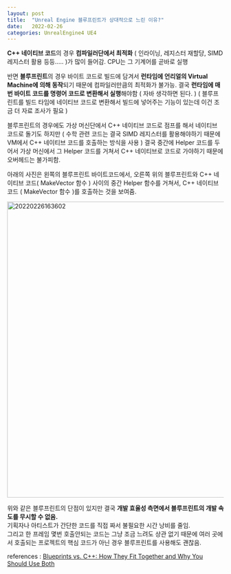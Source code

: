 ```yaml
---
layout: post
title:  "Unreal Engine 블루프린트가 상대적으로 느린 이유?"
date:   2022-02-26
categories: UnrealEngine4 UE4
---
```


**C++ 네이티브 코드**의 경우 **컴파일러단에서 최적화** ( 인라이닝, 레지스터 재할당, SIMD 레지스터 활용 등등..... )가 많이 들어감. CPU는 그 기계어를 곧바로 실행          

반면 **블루프린트**의 경우 바이트 코드로 빌드에 담겨서 **런타임에 언리얼의 Virtual Machine에 의해 동작**되기 때문에 컴파일러만큼의 최적화가 불가능. 결국 **런타임에 매번 바이트 코드를 명령어 코드로 변환해서 실행**해야함 ( 자바 생각하면 된다. ) ( 블루프린트를 빌드 타임에 네이티브 코드로 변환해서 빌드에 넣어주는 기능이 있는데 이건 조금 더 자료 조사가 필요 )                   

블루프린트의 경우에도 가상 머신단에서 C++ 네이티브 코드로 점프를 해서 네이티브 코드로 돌기도 하지만 ( 수학 관련 코드는 결국 SIMD 레지스터를 활용해야하기 때문에 VM에서 C++ 네이티브 코드를 호출하는 방식을 사용 ) 결국 중간에 Helper 코드를 두어서 가상 머신에서 그 Helper 코드를 거쳐서 C++ 네이티브로 코드로 가야하기 때문에 오버헤드는 불가피함.               

아래의 사진은 왼쪽의 블루프린트 바이트코드에서, 오른쪽 위의 블루프린트와 C++ 네이티브 코드( MakeVector 함수 ) 사이의 중간 Helper 함수를 거쳐서, C++ 네이티브 코드 ( MakeVector 함수 )를 호출하는 것을 보여줌.                

<img width="688" alt="20220226163602" src="https://user-images.githubusercontent.com/33873804/155834652-ccf44fe9-10db-45c3-a45d-d9c4d7dab530.png">           

위와 같은 블루프린트의 단점이 있지만 결국 **개발 효율성 측면에서 블루프린트의 개발 속도를 무시할 수 없음.**          
기획자나 아티스트가 간단한 코드를 직접 짜서 불필요한 시간 낭비를 줄임.                  
그리고 한 프레임 몇번 호출안되는 코드는 그냥 조금 느려도 상관 없기 때문에 여러 곳에서 호출되는 프로젝트의 핵심 코드가 아닌 경우 블루프린트를 사용해도 괜찮음.         

references : [Blueprints vs. C++: How They Fit Together and Why You Should Use Both](https://youtu.be/VMZftEVDuCE)                 